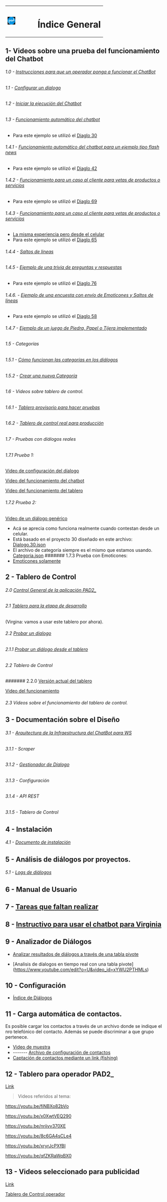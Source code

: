 

<table border="0">
<tr>
   <td>
<img src="https://github.com/Funpei/chatBot/blob/master/imagen/logo_va%20(1).jpg" alt="Drawing" style="width:30%; height:50%"/>
   </td>
   <td>
         <h1> Índice General </h1>
   </td>
 </tr>
</table>

## 1- Videos sobre una prueba del funcionamiento del Chatbot

###### 1.0 - [Instrucciones para que un operador ponga a funcionar el ChatBot](https://youtu.be/6dKB9KfyKbo)

###### 1.1 - [Configurar un díalogo](https://youtu.be/EFUyniNGJCY)
###### 1.2 - [Iniciar la ejecución del Chatbot](https://youtu.be/IvpjUzLaxEE)

###### 1.3 - [Funcionamiento automático del chatbot](https://www.youtube.com/watch?v=M4lY2d-_ZFI&feature=youtu.be)
* Para este ejemplo se utilizó el [Diaglo 30](https://github.com/Funpei/chatBot/blob/master/Dialogo.30.json)

###### 1.4.1 - [Funcionamiento automático del chatbot para un ejemplo tipo flash news](https://youtu.be/0W4Tn87q22o)
* Para este ejemplo se utilizó el [Diaglo 42](https://github.com/Funpei/chatBot/blob/master/Dialogo.42.json)

###### 1.4.2 - [Funcionamiento para un caso al cliente para vetas de productos o servicios](https://youtu.be/1ZRx8V4rGms)
* Para este ejemplo se utilizó el [Diaglo 69](https://github.com/Funpei/chatBot/blob/master/Dialogo.69.json)

###### 1.4.3 - [Funcionamiento para un caso al cliente para vetas de productos o servicios](https://youtu.be/ryZTDZhiAf0)
* [La misma experiencia pero desde el celular](https://www.youtube.com/watch?v=rKiw4SBqMgs&feature=youtu.be&ab_channel=WSFWSF)
* Para este ejemplo se utilizó el [Diaglo 65](https://github.com/Funpei/chatBot/blob/master/Dialogo.65.json)

###### 1.4.4 - [Saltos de lineas](https://www.youtube.com/watch?v=WH2yk9Vu1mk)

###### 1.4.5 - [Ejemplo de una trivia de preguntas y respuestas](https://youtu.be/3Cc60zRSGTY)
* Para este ejemplo se utilizó el [Diaglo 76](https://github.com/Funpei/chatBot/blob/master/Dialogo.76.json)


###### 1.4.6. - [Ejemplo de una encuesta con envío de Emoticones y Saltos de lineas](https://www.youtube.com/watch?v=psVHFPSOpQg&ab_channel=WSFWSF)
* Para este ejemplo se utilizó el [Diaglo 58](https://github.com/Funpei/chatBot/blob/master/Dialogo.58.json)

###### 1.4.7 - [Ejemplo de un juego de Piedra, Papel o Tijera implementado](https://youtu.be/CGX7SlFH50I)


###### 1.5 - Categorías
###### 1.5.1 - [Cómo funcionan las categorías en los diálogos](https://youtu.be/maNUmqwxA_8)
###### 1.5.2 - [Crear una nueva Categoría](https://youtu.be/xbX0gRTNE18)
###### 1.6 - Videos sobre tablero de control.
###### 1.6.1 - [Tablero provisorio para hacer pruebas](https://youtu.be/jcwTQL7YRr4)
###### 1.6.2 - [Tablero de control real para producción](https://youtu.be/QaCYwM-6rHg)

###### 1.7 - Pruebas con diálogos reales
###### 1.7.1 Prueba 1: 
   [Video de configuración del díalogo](https://youtu.be/yAqjDrDKFlY)

   [Video del funcionamiento del chatbot](https://youtu.be/u8a8gHEUVRE)
   
   [Video del funcionamiento del tablero](https://youtu.be/qkiOcbaGsIc)

###### 1.7.2 Prueba 2:
   [Video de un diálogo genérico](https://youtu.be/hHpTkEgxrX0)
   * Acá se aprecia como funciona realmente cuando contestan desde un celular.
   * Está basado en el proyecto 30 diseñado en este archivo: 
   [Dialogo.30.json](https://github.com/Funpei/chatBot/blob/master/Dialogo.30.json)
   * El archivo de categoría siempre es el mismo que estamos usando. 
   [Categoria.json](https://github.com/Funpei/chatBot/blob/master/Dialogo.30.json)
 ####### 1.7.3 Prueba con Emoticones:
   * [Emoticones solamente](https://youtu.be/Qa9VB8-3EBg)

## 2 - Tablero de Control

###### 2.0 [Control General de la aplicación PAD2_](https://github.com/Funpei/chatBot/blob/master/Documentacion/Tablero_Admin.md)

###### 2.1 [Tablero para la etapa de desarrollo](http://chatbot.baitsoftware.com/) 
(Virgina: vamos a usar este tablero por ahora).

###### 2.2 [Probar un dialogo](https://www.youtube.com/watch?v=0Ilh_TUd6lo&t=200s&ab_channel=WSFWSF)

###### 2.1.1 [Probar un diálogo desde el tablero](https://youtu.be/0Ilh_TUd6lo)

###### 2.2 Tablero de Control

####### 2.2.0 [Versión actual del tablero](http://funpei-chatbot.esy.es/)

[Video del funcionamiento](https://www.youtube.com/watch?v=_FtXyYn4_cc&feature=youtu.be&ab_channel=AlejandroDeCastro)

###### 2.3 Videos sobre el funcionamiento del tablero de control.

## 3 - Documentación sobre el Diseño
###### 3.1 - [Arquitectura de la Infraestructura del ChatBot para WS](https://github.com/Funpei/chatBot/blob/master/Arquitectura.md)
###### 3.1.1 - Scraper
###### 3.1.2 - [Gestionador de Díalogo](https://www.youtube.com/watch?v=hJV5lmpWsyU&feature=youtu.be)
###### 3.1.3 - Configuración
###### 3.1.4 - API REST 
###### 3.1.5 - Tablero de Control

## 4 - Instalación
###### 4.1 - [Documento de instalación](https://github.com/Funpei/chatBot/blob/master/instalacion/instalacion.md)

## 5 - Análisis de diálogos por proyectos.
###### 5.1 - [Logs de diálogos](https://github.com/Funpei/chatBot/blob/master/Logs/Losg.md)

## 6 - Manual de Usuario

## 7 - [Tareas que faltan realizar](https://github.com/Funpei/chatBot/blob/master/Desarrollo/Todo.md)

## 8 - [Instructivo para usar el chatbot para Virginia](https://github.com/Funpei/chatBot/blob/master/Test/EjecutarChatBot.md)

## 9 - Analizador de Diálogos

* [Analizar resultados de diálogos a través de una tabla pivote](https://youtu.be/YGIDFaR87HY)

* [Analisis de díalogos en tiempo real con una tabla pivote] (https://www.youtube.com/edit?o=U&video_id=xYWU2PTHMLs)


## 10 - Configuración

* [Índice de Diálogos](https://github.com/Funpei/chatBot/blob/master/Documentacion/IndiceDialogos.md)

## 11 - Carga automática de contactos.

Es posible cargar los contactos a través de un archivo donde se indique el nro telefónico del contacto. Además se puede discriminar a que grupo pertenece. 

* [Video de muestra](https://youtu.be/TOBsv3dQITE)
* ------- [Archivo de configuración de contactos](https://github.com/Funpei/chatBot/blob/master/Configuraciones/Contactos_nros_grupos.csv)
* [Captación de contactos mediante un link (fishing)](https://youtu.be/7v_7nFUOrw0)

## 12 - Tablero para operador PAD2_

[Link](https://github.com/Funpei/chatBot/blob/master/Documentacion/Tablero_Admin.md)

> Videos referidos al tema: 

https://youtu.be/fiNBXo82bVo

https://youtu.be/x0XwtVEQ290

https://youtu.be/nriivv370XE

https://youtu.be/8c6GA4sCLe4

https://youtu.be/xryrJcPXfBI

https://youtu.be/qfZKRaWqBX0

## 13 - Videos seleccionado para publicidad
[Link](https://drive.google.com/open?id=19aCRBXkPcPw02MiOhWgkglrIWtek5bTl)

[Tablero de Control operador](https://www.youtube.com/watch?v=jRMM1J-6dmQ&feature=youtu.be)
